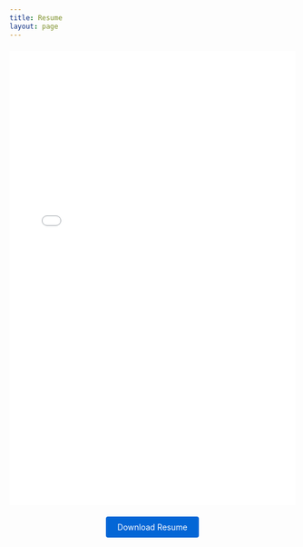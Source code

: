 ```yaml
---
title: Resume
layout: page
---
```


<div class="resume-container">
    <iframe src="{{ site.url }}/assets/resume.pdf" width="100%" height="800px" style="border: none;">
        This browser does not support PDFs. Please download the PDF to view it: 
        <a href="{{ site.url }}/assets/resume.pdf">Download PDF</a>
    </iframe>
</div>

<div class="resume-download">
    <a href="{{ site.url }}/assets/resume.pdf" class="btn" download>
        Download Resume
    </a>
</div>

<style>
    .resume-container {
        width: 100%;
        margin: 20px 0;
    }
    .resume-download {
        text-align: center;
        margin: 20px 0;
    }
    .btn {
        display: inline-block;
        padding: 10px 20px;
        background-color: #0366d6;
        color: white;
        text-decoration: none;
        border-radius: 4px;
    }
    .btn:hover {
        background-color: #024ea4;
    }
</style>
